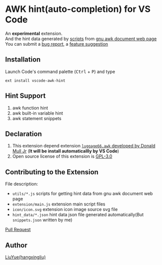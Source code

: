 # AWK hint(auto-completion) for VS Code

An **experimental** extension.   
And the hint data generated by [scripts][doc-script] from [gnu awk  document web page][gnu-awk-doc]   
You can submit a [bug report][issues], a [feature suggestion][issues]

## Installation

Launch Code's command palette (<kbd>Ctrl</kbd> + <kbd>P</kbd>) and type

    ext install vscode-awk-hint

## Hint Support

1. awk function hint
2. awk built-in variable hint
3. awk statement snippets

## Declaration

1. This extension depend extension [`luggage66.awk` developed by Donald Mull Jr][ext-awk] (**It will be install automaticallly by VS Code**)
2. Open source license of this extension is [GPL-3.0](LICENSE)

## Contributing to the Extension

File description:

- `utils/*.js` scripts for getting hint data from gnu awk document web page
- `extension/main.js` extension main script files
- `icon/icon.svg` extension icon image source svg file
- `hint_data/*.json` hint data json file generated automatically(But `snippets.json` written by me)

[Pull Request](pr)

## Author

[LiuYue(hangxingliu)](https://github.com/hangxingliu)

[gnu-awk-doc]: https://www.gnu.org/software/gawk/manual/gawk.html
[doc-script]: https://github.com/hangxingliu/vscode-awk-hint/tree/master/utils
[ext-awk]: https://marketplace.visualstudio.com/items?itemName=luggage66.awk
[issues]: https://github.com/hangxingliu/vscode-awk-hint/issues
[pr]: https://github.com/hangxingliu/vscode-awk-hint/pulls